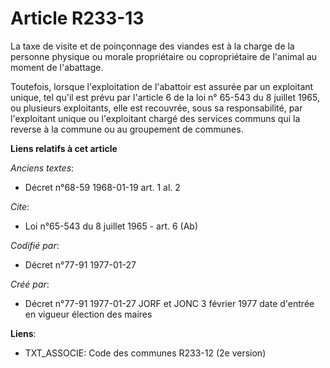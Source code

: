 # Article R233-13

La taxe de visite et de poinçonnage des viandes est à la charge de la personne physique ou morale propriétaire ou
copropriétaire de l'animal au moment de l'abattage. 

Toutefois, lorsque l'exploitation de l'abattoir est assurée par un exploitant unique, tel qu'il est prévu par l'article 6 de
la loi n° 65-543 du 8 juillet 1965, ou plusieurs exploitants, elle est recouvrée, sous sa responsabilité, par l'exploitant
unique ou l'exploitant chargé des services communs qui la reverse à la commune ou au groupement de communes.

**Liens relatifs à cet article**

_Anciens textes_:

  - Décret n°68-59 1968-01-19 art. 1 al. 2

_Cite_:

  - Loi n°65-543 du 8 juillet 1965 - art. 6 (Ab)

_Codifié par_:

  - Décret n°77-91 1977-01-27

_Créé par_:

  - Décret n°77-91 1977-01-27 JORF et JONC 3 février 1977 date d'entrée en vigueur élection des maires

**Liens**:

  - TXT_ASSOCIE: Code des communes R233-12 (2e version)
